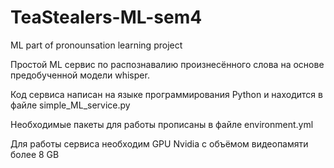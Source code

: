 
# TeaStealers-ML-sem4
ML part of pronounsation learning project

Простой ML сервис по распознавалию произнесённого слова на основе предобученной модели whisper.

Код сервиса написан на языке программирования Python и находится в файле simple_ML_service.py

Необходимые пакеты для работы прописаны в файле environment.yml

Для работы сервиса необходим GPU Nvidia c объёмом видеопамяти более 8 GB

